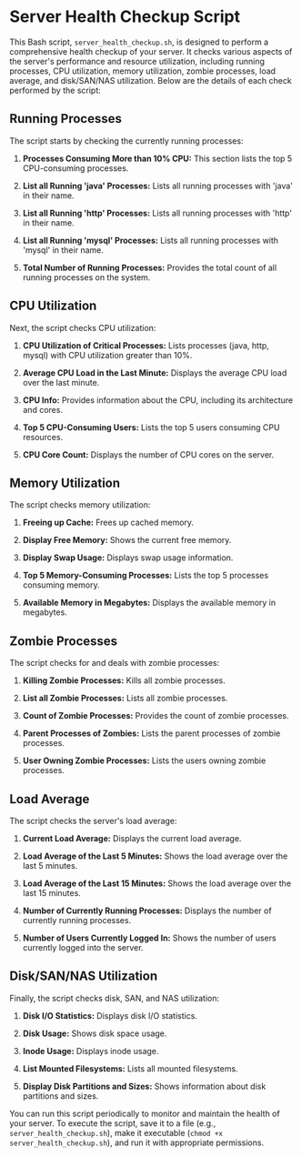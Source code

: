 # Server Health Checkup Script

This Bash script, `server_health_checkup.sh`, is designed to perform a comprehensive health checkup of your server. It checks various aspects of the server's performance and resource utilization, including running processes, CPU utilization, memory utilization, zombie processes, load average, and disk/SAN/NAS utilization. Below are the details of each check performed by the script:

## Running Processes

The script starts by checking the currently running processes:

1. **Processes Consuming More than 10% CPU:** This section lists the top 5 CPU-consuming processes.

2. **List all Running 'java' Processes:** Lists all running processes with 'java' in their name.

3. **List all Running 'http' Processes:** Lists all running processes with 'http' in their name.

4. **List all Running 'mysql' Processes:** Lists all running processes with 'mysql' in their name.

5. **Total Number of Running Processes:** Provides the total count of all running processes on the system.

## CPU Utilization

Next, the script checks CPU utilization:

1. **CPU Utilization of Critical Processes:** Lists processes (java, http, mysql) with CPU utilization greater than 10%.

2. **Average CPU Load in the Last Minute:** Displays the average CPU load over the last minute.

3. **CPU Info:** Provides information about the CPU, including its architecture and cores.

4. **Top 5 CPU-Consuming Users:** Lists the top 5 users consuming CPU resources.

5. **CPU Core Count:** Displays the number of CPU cores on the server.

## Memory Utilization

The script checks memory utilization:

1. **Freeing up Cache:** Frees up cached memory.

2. **Display Free Memory:** Shows the current free memory.

3. **Display Swap Usage:** Displays swap usage information.

4. **Top 5 Memory-Consuming Processes:** Lists the top 5 processes consuming memory.

5. **Available Memory in Megabytes:** Displays the available memory in megabytes.

## Zombie Processes

The script checks for and deals with zombie processes:

1. **Killing Zombie Processes:** Kills all zombie processes.

2. **List all Zombie Processes:** Lists all zombie processes.

3. **Count of Zombie Processes:** Provides the count of zombie processes.

4. **Parent Processes of Zombies:** Lists the parent processes of zombie processes.

5. **User Owning Zombie Processes:** Lists the users owning zombie processes.

## Load Average

The script checks the server's load average:

1. **Current Load Average:** Displays the current load average.

2. **Load Average of the Last 5 Minutes:** Shows the load average over the last 5 minutes.

3. **Load Average of the Last 15 Minutes:** Shows the load average over the last 15 minutes.

4. **Number of Currently Running Processes:** Displays the number of currently running processes.

5. **Number of Users Currently Logged In:** Shows the number of users currently logged into the server.

## Disk/SAN/NAS Utilization

Finally, the script checks disk, SAN, and NAS utilization:

1. **Disk I/O Statistics:** Displays disk I/O statistics.

2. **Disk Usage:** Shows disk space usage.

3. **Inode Usage:** Displays inode usage.

4. **List Mounted Filesystems:** Lists all mounted filesystems.

5. **Display Disk Partitions and Sizes:** Shows information about disk partitions and sizes.

You can run this script periodically to monitor and maintain the health of your server. To execute the script, save it to a file (e.g., `server_health_checkup.sh`), make it executable (`chmod +x server_health_checkup.sh`), and run it with appropriate permissions.